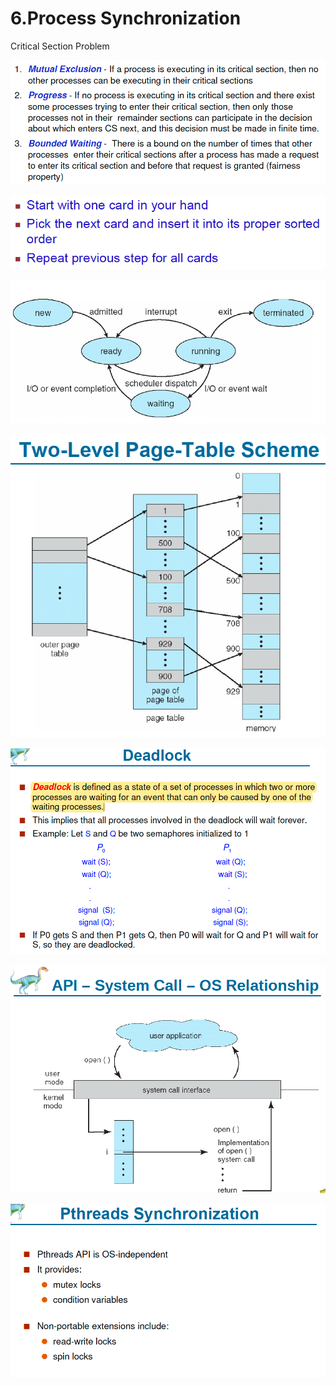 # 6.Process Synchronization

Critical Section Problem 

![](../.gitbook/assets/image%20%289%29.png)

![](../.gitbook/assets/image%20%2899%29.png)

![](../.gitbook/assets/image%20%28153%29.png)

![](../.gitbook/assets/image%20%28130%29.png)

![](../.gitbook/assets/image%20%2840%29.png)

![](../.gitbook/assets/image%20%2878%29.png)

![](../.gitbook/assets/image%20%2817%29.png)

